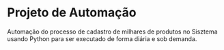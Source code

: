 # Projeto de Automação 

Automação do processo de cadastro de milhares de produtos no Sisztema usando Python para ser executado de forma diária e sob demanda.

